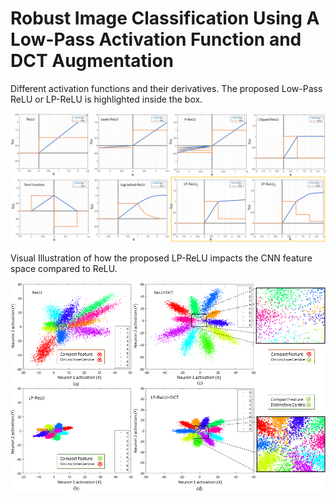 # Robust Image Classification Using A Low-Pass Activation Function and DCT Augmentation
Different activation functions and their derivatives. The proposed Low-Pass ReLU or LP-ReLU is highlighted inside the box.
<p align="center">
  <img src="./Images/AFs2.png" width="800" title="Activation Functions">
</p>
Visual Illustration of how the proposed LP-ReLU impacts the CNN feature space compared to ReLU.
<p align="center">
  <img src="./Images/main_1.png" width="800" title="Activation Functions">
</p>

